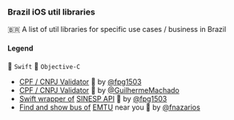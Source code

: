 ### Brazil iOS util libraries

🇧🇷 A list of util libraries for specific use cases / business in Brazil 

#### Legend

🔸 ```Swift```
🔹 ```Objective-C```

 * [CPF / CNPJ  Validator](https://github.com/fpg1503/CPF-CNPJ-Validator) 🔸 by [@fpg1503](https://github.com/fpg1503)  
 * [CPF / CNPJ  Validator](https://github.com/GuilhermeMachado/Validador_CPF_CNPJ) 🔹 by [@GuilhermeMachado](https://github.com/GuilhermeMachado)  
 * [Swift wrapper of](https://github.com/fpg1503/sinesp-swift) [SINESP API](https://www.sinesp.gov.br) 🔸 by [@fpg1503](https://github.com/fpg1503)
 * [Find and show bus of](https://github.com/fnazarios/busao-emtu) [EMTU](https://en.wikipedia.org/wiki/Empresa_Metropolitana_de_Transportes_Urbanos_de_São_Paulo) near you 🔷 by [@fnazarios](https://github.com/fnazarios)
  <br/> <br/>
